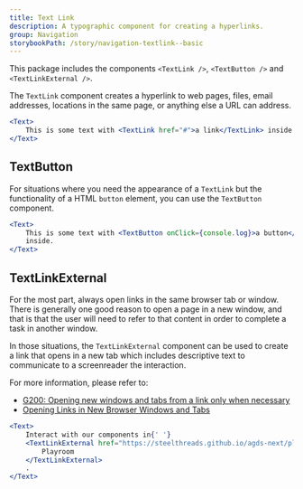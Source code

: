 ```yaml
---
title: Text Link
description: A typographic component for creating a hyperlinks.
group: Navigation
storybookPath: /story/navigation-textlink--basic
---
```


This package includes the components `<TextLink />`, `<TextButton />` and `<TextLinkExternal />`.

The `TextLink` component creates a hyperlink to web pages, files, email addresses, locations in the same page, or anything else a URL can address.

```jsx live
<Text>
	This is some text with <TextLink href="#">a link</TextLink> inside.
</Text>
```

## TextButton

For situations where you need the appearance of a `TextLink` but the functionality of a HTML `button` element, you can use the `TextButton` component.

```jsx live
<Text>
	This is some text with <TextButton onClick={console.log}>a button</TextButton>{' '}
	inside.
</Text>
```

## TextLinkExternal

For the most part, always open links in the same browser tab or window. There is generally one good reason to open a page in a new window, and that is that the user will need to refer to that content in order to complete a task in another window.

In those situations, the `TextLinkExternal` component can be used to create a link that opens in a new tab which includes descriptive text to communicate to a screenreader the interaction.

For more information, please refer to:

- [G200: Opening new windows and tabs from a link only when necessary](https://www.w3.org/TR/WCAG20-TECHS/G200.html)
- [Opening Links in New Browser Windows and Tabs](https://www.nngroup.com/articles/new-browser-windows-and-tabs/)

```jsx live
<Text>
	Interact with our components in{' '}
	<TextLinkExternal href="https://steelthreads.github.io/agds-next/playroom/index.html">
		Playroom
	</TextLinkExternal>
	.
</Text>
```

